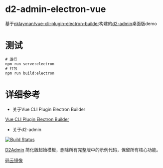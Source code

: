 # d2-admin-electron-vue

基于[nklayman/vue-cli-plugin-electron-builder](https://github.com/nklayman/vue-cli-plugin-electron-builder)构建的[d2-admin](https://github.com/d2-projects/d2-admin)桌面版demo

# 测试

```cmd
# 运行
npm run serve:electron
# 打包
npm run build:electron
```

# 详细参考

+ 关于Vue CLI Plugin Electron Builder

[Vue CLI Plugin Electron Builder](https://nklayman.github.io/vue-cli-plugin-electron-builder/guide/#installation)

+ 关于d2-admin

[![Build Status](https://www.travis-ci.org/d2-projects/d2-admin-start-kit.svg?branch=master)](https://www.travis-ci.org/d2-projects/d2-admin-start-kit)

[D2Admin](https://github.com/d2-projects/d2-admin) 简化版起始模板，删除所有完整版中的示例代码，保留所有核心功能。

[码云镜像](https://gitee.com/fairyever/d2-admin-start-kit)
